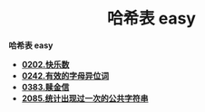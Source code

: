 <h1 align="center">哈希表 easy</h1>


**哈希表 easy**

- <font style="font-weight:bold; color:#4169E1;text-decoration:underline;" target="_blank">[0202.快乐数](doc/leedcode题解/哈希表/easy/0202.快乐数.md)</font>  
- <font style="font-weight:bold; color:#4169E1;text-decoration:underline;" target="_blank">[0242.有效的字母异位词](doc/leedcode题解/哈希表/easy/0242.有效的字母异位词.md)</font>
- <font style="font-weight:bold; color:#4169E1;text-decoration:underline;" target="_blank">[0383.赎金信](doc/leedcode题解/哈希表/easy/0383.赎金信.md)</font>
- <font style="font-weight:bold; color:#4169E1;text-decoration:underline;" target="_blank">[2085.统计出现过一次的公共字符串](doc/leedcode题解/哈希表/easy/2085.统计出现过一次的公共字符串.md)</font>





